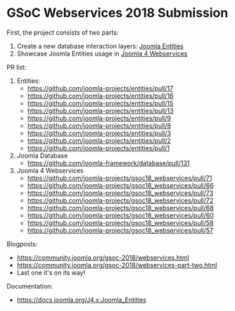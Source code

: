 GSoC Webservices 2018 Submission
====================

First, the project consists of two parts:
1. Create a new database interaction layers: [Joomla Entities](https://github.com/joomla-projects)
2. Showcase Joomla Entities usage in [Joomla 4 Webservices](https://github.com/joomla-projects/gsoc18_webservices)

PR list:
1. Entities:
	* https://github.com/joomla-projects/entities/pull/17
	* https://github.com/joomla-projects/entities/pull/16	
	* https://github.com/joomla-projects/entities/pull/15
	* https://github.com/joomla-projects/entities/pull/13
	* https://github.com/joomla-projects/entities/pull/9
	* https://github.com/joomla-projects/entities/pull/8
	* https://github.com/joomla-projects/entities/pull/3
	* https://github.com/joomla-projects/entities/pull/2
	* https://github.com/joomla-projects/entities/pull/1
2. Joomla Database
	* https://github.com/joomla-framework/database/pull/131
3. Joomla 4 Webservices
	* https://github.com/joomla-projects/gsoc18_webservices/pull/71
	* https://github.com/joomla-projects/gsoc18_webservices/pull/66
	* https://github.com/joomla-projects/gsoc18_webservices/pull/73
	* https://github.com/joomla-projects/gsoc18_webservices/pull/72
	* https://github.com/joomla-projects/gsoc18_webservices/pull/68
	* https://github.com/joomla-projects/gsoc18_webservices/pull/60
	* https://github.com/joomla-projects/gsoc18_webservices/pull/58
	* https://github.com/joomla-projects/gsoc18_webservices/pull/57
	
Blogposts:

* https://community.joomla.org/gsoc-2018/webservices.html
* https://community.joomla.org/gsoc-2018/webservices-part-two.html
* Last one it's on its way! 
	
Documentation:

* https://docs.joomla.org/J4.x:Joomla_Entities
